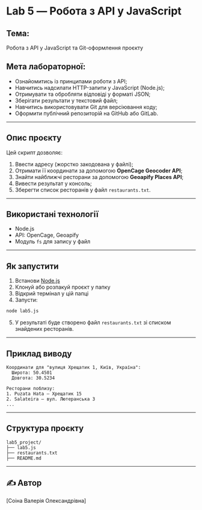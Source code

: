 # Lab 5 — Робота з API у JavaScript

## Тема:
Робота з API у JavaScript та Git-оформлення проєкту

## Мета лабораторної:
- Ознайомитись із принципами роботи з API;
- Навчитись надсилати HTTP-запити у JavaScript (Node.js);
- Отримувати та обробляти відповіді у форматі JSON;
- Зберігати результати у текстовий файл;
- Навчитись використовувати Git для версіювання коду;
- Оформити публічний репозиторій на GitHub або GitLab.

---

## Опис проєкту

Цей скрипт дозволяє:
1. Ввести адресу (жорстко закодована у файлі);
2. Отримати її координати за допомогою **OpenCage Geocoder API**;
3. Знайти найближчі ресторани за допомогою **Geoapify Places API**;
4. Вивести результат у консоль;
5. Зберегти список ресторанів у файл `restaurants.txt`.

---

## Використані технології
- Node.js
- API: OpenCage, Geoapify
- Модуль `fs` для запису у файл

---

## Як запустити

1. Встанови [Node.js](https://nodejs.org/)
2. Клонуй або розпакуй проєкт у папку
3. Відкрий термінал у цій папці
4. Запусти:
```bash
node lab5.js
```
5. У результаті буде створено файл `restaurants.txt` зі списком знайдених ресторанів.

---

## Приклад виводу

```
Координати для "вулиця Хрещатик 1, Київ, Україна":
  Широта: 50.4501
  Довгота: 30.5234

Ресторани поблизу:
1. Puzata Hata — Хрещатик 15
2. Salateira — вул. Лютеранська 3
...
```

---

## Структура проєкту

```
lab5_project/
├── lab5.js
├── restaurants.txt
├── README.md
```

---

## ✍️ Автор
[Соіна Валерія Олександрівна]
